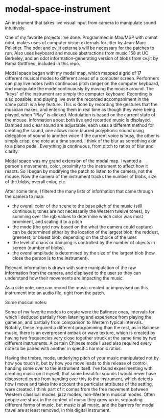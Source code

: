# modal-space-instrument
An instrument that takes live visual input from camera to manipulate sound intuitively.

One of my favorite projects I've done.
Programmed in Max/MSP with cnmat odot, makes uses of computer vision externals for jitter by Jean-Marc Pelletier. 
The odot and cv.jit externals will be necessary for the patches to run. Also uses keyboard and mouse abstractions from music 158 
at UC Berkeley, and an odot information-generating version of blobs from cv.jit by Rama Gottfried, included in this repo.

Modal space began with my modal map, which mapped a grid of 17 different musical modes to different 
areas of a computer screen. Performers can play live notes (with continuous pitch range) on the
computer keyboard, and manipulate the mode continuously by moving the mouse around.
The "keys" of the instrument are simply the computer keyboard. Recording is also possible, and playing 
live over the recorded accompaniment in the same patch is a key feature. This is done by recording the 
gestures that the musician makes, and entering them in real time as though they were being played, when 
"Play" is clicked. Modulation is based on the current state of the mouse. Information about both live and 
recorded music is displayed. Damped and clear sound are adjustable, each uses a different method for
creating the sound, one allows more blurred polyphonic sound using delegation of sound to another voice if
the current voice is busy, the other is simply crisp, one note at a time sound. I think of the blur as something 
akin to a piano pedal. Everything is continuous, from pitch to ratios of blur and clarity. 

Modal space was my grand extension of the modal map. I wanted a person's movements, color, 
proximity to the instrument to affect how it reacts. So I began by modifying the patch to listen to the camera,
not the mouse. Now the camera of the instrument tracks the number of blobs, size of the blobs, overall color, etc. 

After some time, I filtered the many lists of information that came through the camera to map:

- the overall color of the scene to the base pitch of the music (still continuous; 
tones are not necessarily the Western twelve tones), by summing over the rgb values
to determine which color was most prominent, and scaling it to a pitch
- the mode (the grid now based on the what the camera could capture) can be determined either 
by the location of the largest blob, the reddest, greenest, or bluest blob, depending on the choice of the user. 
- the level of chaos or damping is controlled by the number of objects in screen (number of blobs).
- the overal amplitude is determined by the size of the largest blob (how close the person is to the instrument).

Relevant information is drawn with some manipulation of the raw information from the camera, and displayed to the user
so they can understand how their movements are impacting the music. 

As a side note, one can record the music created or improvised on this instrument into an audio file, right from the patch.

Some musical notes:

Some of my favorite modes to create were the Balinese ones,
intervals for which I deduced partially from listening and experience from playing the gamelan,
and partially from comparison to Western typical intervals. Notably, these required a different 
programming than the rest, as in Balinese music, there is an everpresent ambak or wave texture,
which is created by having two frequencies very close together struck at the same time by two different
instruments. A certain Chinese mode I used also required every note to be paired with another in specific
harmonic ratios.

Having the timbre, mode, underlying pitch of your music manipulated not by how you touch it, but by 
how you move leads to this release of control, handing some over to the instrument itself.
I've found experimenting with creating music on it myself, that some beautiful sounds I would never have
discovered came from handing over this to the instrument, which detects how I move and takes into 
account the particular attributes of the setting, were created. I think part of it comes
from the free movement between Western classical modes, jazz modes, non-Western musical modes. 
Often people are stuck in the context of music they grew up in, separating different forms of music,
but music is all music, and the barriers for modal travel are at least removed, in this digital
instrument. 


